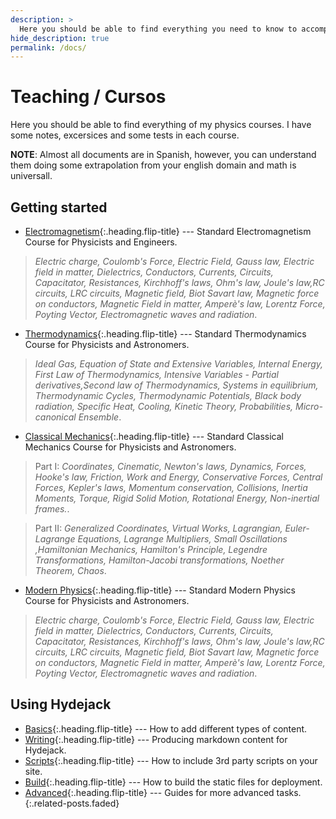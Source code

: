 ```yaml
---
description: >
  Here you should be able to find everything you need to know to accomplish the most common tasks when blogging with Hydejack.
hide_description: true
permalink: /docs/
---
```


# Teaching / Cursos 
Here you should be able to find everything of my physics courses. I have some notes, excersices and some tests in each course.




**NOTE**: Almost all documents are in Spanish, however,  you can understand them doing some extrapolation from your english domain and math is universall.



## Getting started
* [Electromagnetism]{:.heading.flip-title} --- Standard Electromagnetism Course for Physicists and Engineers. 



> *Electric charge, Coulomb's Force, Electric Field, Gauss law, Electric field in matter, Dielectrics, Conductors, Currents, Circuits, Capacitator, Resistances, Kirchhoff's laws, Ohm's law, Joule's law,RC circuits, LRC circuits, Magnetic field, Biot Savart law, Magnetic force on conductors, Magnetic Field in matter, Amperè's law, Lorentz Force, Poyting Vector, Electromagnetic waves and radiation*.

* [Thermodynamics]{:.heading.flip-title} --- Standard Thermodynamics Course for Physicists and Astronomers. 

> *Ideal Gas, Equation of State and Extensive Variables, Internal Energy, First Law of Thermodynamics, Intensive Variables - Partial derivatives,Second law of Thermodynamics, Systems in equilibrium, Thermodynamic Cycles, Thermodynamic Potentials, Black body radiation, Specific Heat, Cooling, Kinetic Theory, Probabilities, Micro-canonical Ensemble*.

* [Classical Mechanics]{:.heading.flip-title} --- Standard Classical Mechanics Course for Physicists and Astronomers. 

> Part I: *Coordinates, Cinematic, Newton's laws, Dynamics, Forces, Hooke's law, Friction, Work and Energy, Conservative Forces, Central Forces, Kepler's laws, Momentum conservation, Collisions, Inertia Moments, Torque, Rigid Solid Motion, Rotational Energy, Non-inertial frames.*.

> Part II: *Generalized Coordinates, Virtual Works, Lagrangian, Euler-Lagrange Equations, Lagrange Multipliers, Small Oscillations ,Hamiltonian Mechanics, Hamilton's Principle, Legendre Transformations, Hamilton-Jacobi transformations, Noether Theorem, Chaos*.


* [Modern Physics]{:.heading.flip-title} --- Standard Modern Physics Course for Physicists and Astronomers. 

> *Electric charge, Coulomb's Force, Electric Field, Gauss law, Electric field in matter, Dielectrics, Conductors, Currents, Circuits, Capacitator, Resistances, Kirchhoff's laws, Ohm's law, Joule's law,RC circuits, LRC circuits, Magnetic field, Biot Savart law, Magnetic force on conductors, Magnetic Field in matter, Amperè's law, Lorentz Force, Poyting Vector, Electromagnetic waves and radiation*.

## Using Hydejack
* [Basics]{:.heading.flip-title} --- How to add different types of content.
* [Writing]{:.heading.flip-title} --- Producing markdown content for Hydejack.
* [Scripts]{:.heading.flip-title} --- How to include 3rd party scripts on your site.
* [Build]{:.heading.flip-title} --- How to build the static files for deployment.
* [Advanced]{:.heading.flip-title} --- Guides for more advanced tasks.
{:.related-posts.faded}



[Electromagnetism]: Electromagnetism.md
[Classical Mechanics]: ClassicalMechanics.md
[Thermodynamics]: Thermodynamics.md
[Modern Physics]: ModernPhysics.md

[basics]: basics.md
[writing]: writing.md
[scripts]: scripts.md
[build]: build.md
[advanced]: advanced.md


